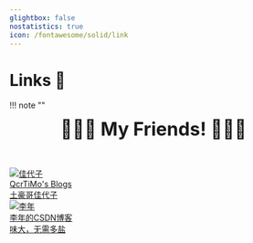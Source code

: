 ```yaml
---
glightbox: false
nostatistics: true
icon: /fontawesome/solid/link
---
```


# Links 🤩

!!! note ""
    <div align="center" style="font-size:32px;font-weight:bold">
       🥰🥰🥰 My Friends!  🥰🥰🥰
    </div>
    <br><br>

<div class="flink-list">

<div class="flink-list-item">
    <a href="https://www.qcrtimo.com" title="QcrTiMo" target="_blank">
        <div class="flink-item-icon">
            <img src="https://qcrtimo.com/wp-content/uploads/2025/04/QcrTiMo.png" alt="佳代子">
        </div>
        <div class="flink-item-name">QcrTiMo's Blogs</div>
        <div class="flink-item-desc">土豪哥佳代子</div>
    </a>
</div>

<div class="flink-list-item">
    <a href="https://blog.csdn.net/snowfoootball?spm=1000.2115.3001.5343" title="李年" target="_blank">
        <div class="flink-item-icon">
            <img src="https://profile-avatar.csdnimg.cn/8191335d6cd74e248b8986f701e9d368_snowfoootball.jpg!1" alt="李年">
        </div>
        <div class="flink-item-name">李年的CSDN博客</div>
        <div class="flink-item-desc">味大，无需多盐</div>
    </a>
</div>
